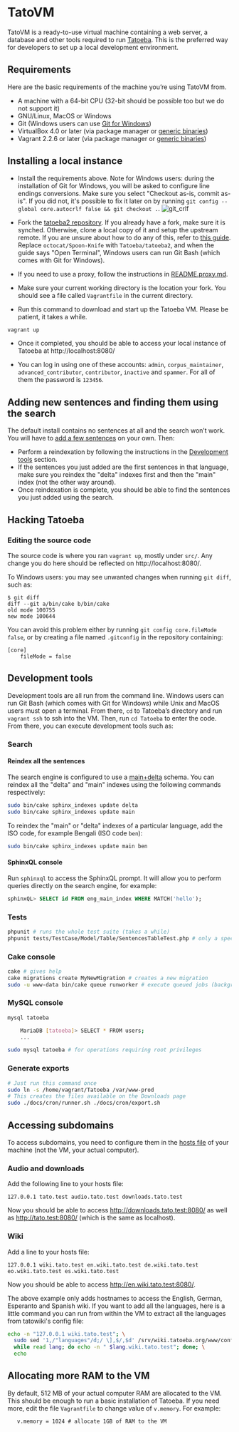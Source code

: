 # TatoVM

TatoVM is a ready-to-use virtual machine containing a web server, a database and other tools required to run [Tatoeba](https://tatoeba.org/). This is the preferred way for developers to set up a local development environment.

## Requirements

Here are the basic requirements of the machine you’re using TatoVM from.

* A machine with a 64-bit CPU (32-bit should be possible too but we do not support it)
* GNU/Linux, MacOS or Windows
* Git (Windows users can use [Git for Windows](https://gitforwindows.org/))
* VirtualBox 4.0 or later (via package manager or [generic binaries](https://www.virtualbox.org/wiki/Downloads))
* Vagrant 2.2.6 or later (via package manager or [generic binaries](https://www.vagrantup.com/downloads))

## Installing a local instance

- Install the requirements above. Note for Windows users: during the installation of Git for Windows, you will be asked to configure line endings conversions. Make sure you select "Checkout as-is, commit as-is". If you did not, it's possible to fix it later on by running `git config --global core.autocrlf false && git checkout .`.
  ![git_crlf](https://user-images.githubusercontent.com/5107734/116796220-29c0e800-aadb-11eb-9611-63e3afd8caa5.png)

- Fork the [tatoeba2 repository](https://github.com/Tatoeba/tatoeba2). If you already have a fork, make sure it is synched. Otherwise, clone a local copy of it and setup the upstream remote. If you are unsure about how to do any of this, refer to [this guide](https://docs.github.com/en/github/getting-started-with-github/fork-a-repo). Replace `octocat/Spoon-Knife` with `Tatoeba/tatoeba2`, and when the guide says "Open Terminal", Windows users can run Git Bash (which comes with Git for Windows).

- If you need to use a proxy, follow the instructions in [README.proxy.md](https://github.com/Tatoeba/tatoeba2/blob/dev/README.proxy.md).

- Make sure your current working directory is the location your fork. You should see a file called `Vagrantfile` in the current directory.

- Run this command to download and start up the Tatoeba VM. Please be patient, it takes a while.

```bash
vagrant up
```

- Once it completed, you should be able to access your local instance of Tatoeba at http://localhost:8080/

- You can log in using one of these accounts: `admin`, `corpus_maintainer`, `advanced_contributor`, `contributor`, `inactive` and `spammer`. For all of them the password is `123456`.

## Adding new sentences and finding them using the search

The default install contains no sentences at all and the search won’t work. You will have to [add a few sentences](http://localhost:8080/fra/sentences/add) on your own. Then:

- Perform a reindexation by following the instructions in the [Development tools](#development-tools) section.
- If the sentences you just added are the first sentences in that language, make sure you reindex the "delta" indexes first and then the "main" index (not the other way around).
- Once reindexation is complete, you should be able to find the sentences you just added using the search.

## Hacking Tatoeba

### Editing the source code

The source code is where you ran `vagrant up`, mostly under `src/`. Any change you do here should be reflected on http://localhost:8080/.

To Windows users: you may see unwanted changes when running `git diff`, such as:

```
$ git diff
diff --git a/bin/cake b/bin/cake
old mode 100755
new mode 100644
```

You can avoid this problem either by running `git config core.fileMode false`, or by creating a file named `.gitconfig` in the repository containing:

```
[core]
	fileMode = false
```

## Development tools

Development tools are all run from the command line. Windows users can run Git Bash (which comes with Git for Windows) while Unix and MacOS users must open a terminal. From there, `cd` to Tatoeba’s directory and run `vagrant ssh` to ssh into the VM. Then, run `cd Tatoeba` to enter the code. From there, you can execute development tools such as:

### Search

#### Reindex all the sentences

The search engine is configured to use a [main+delta](https://manual.manticoresearch.com/Creating_an_index/Local_indexes/Plain_index#Main+delta) schema. You can reindex all the "delta" and "main" indexes using the following commands respectively:

```sh
sudo bin/cake sphinx_indexes update delta
sudo bin/cake sphinx_indexes update main
```

To reindex the "main" or "delta" indexes of a particular language, add the ISO code, for example Bengali (ISO code `ben`):

```sh
sudo bin/cake sphinx_indexes update main ben
```


#### SphinxQL console

Run `sphinxql` to access the SphinxQL prompt. It will allow you to perform queries directly on the search engine, for example:

```sql
sphinxQL> SELECT id FROM eng_main_index WHERE MATCH('hello');
```

### Tests

```bash
phpunit # runs the whole test suite (takes a while)
phpunit tests/TestCase/Model/Table/SentencesTableTest.php # only a specific file
```

### Cake console

```bash
cake # gives help
cake migrations create MyNewMigration # creates a new migration
sudo -u www-data bin/cake queue runworker # execute queued jobs (background jobs)
```

### MySQL console

```bash
mysql tatoeba

    MariaDB [tatoeba]> SELECT * FROM users;
    ...

sudo mysql tatoeba # for operations requiring root privileges
```

### Generate exports

```bash
# Just run this command once
sudo ln -s /home/vagrant/Tatoeba /var/www-prod
# This creates the files available on the Downloads page
sudo ./docs/cron/runner.sh ./docs/cron/export.sh
```

## Accessing subdomains

To access subdomains, you need to configure them in the [hosts file](https://en.wikipedia.org/wiki/Hosts_%28file%29) of your machine (not the VM, your actual computer).

### Audio and downloads

Add the following line to your hosts file:

```
127.0.0.1 tato.test audio.tato.test downloads.tato.test
```

Now you should be able to access http://downloads.tato.test:8080/ as well as http://tato.test:8080/ (which is the same as localhost).

### Wiki

Add a line to your hosts file:

```
127.0.0.1 wiki.tato.test en.wiki.tato.test de.wiki.tato.test eo.wiki.tato.test es.wiki.tato.test
```

Now you should be able to access http://en.wiki.tato.test:8080/.

The above example only adds hostnames to access the English, German, Esperanto and Spanish wiki. If you want to add all the languages, here is a little command you can run from within the VM to extract all the languages from tatowiki's config file:

```sh
echo -n "127.0.0.1 wiki.tato.test"; \
  sudo sed '1,/"languages"/d;/ \],$/,$d' /srv/wiki.tatoeba.org/www/config.js | cut -d'"' -f2 | \
  while read lang; do echo -n " $lang.wiki.tato.test"; done; \
  echo
```

## Allocating more RAM to the VM

By default, 512 MB of your actual computer RAM are allocated to the VM. This should be enough to run a basic installation of Tatoeba. If you need more, edit the file `Vagrantfile` to change value of `v.memory`. For example:

```
   v.memory = 1024 # allocate 1GB of RAM to the VM
```
